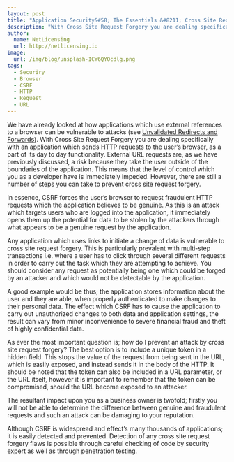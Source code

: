 ```yaml
---
layout: post
title: "Application Security&#58; The Essentials &#8211; Cross Site Request Forgery"
description: "With Cross Site Request Forgery you are dealing specifically with an application which sends HTTP requests to the user’s browser"
author:
  name: NetLicensing
  url: http://netlicensing.io
image:
  url: /img/blog/unsplash-ICW6QYOcdlg.png
tags:
  - Securiry
  - Browser
  - CSRF
  - HTTP
  - Request
  - URL
---
```


We have already looked at how applications which use external references to a browser can be vulnerable to attacks (see [Unvalidated Redirects and Forwards](/blog/2014/01/15/application-security-the-essentials-unvalidated-redirects-and-forwards/ "Application Security: The Essentials – Unvalidated Redirects and Forwards")). With Cross Site Request Forgery you are dealing specifically with an application which sends HTTP requests to the user’s browser, as a part of its day to day functionality. External URL requests are, as we have previously discussed, a risk because they take the user outside of the boundaries of the application. This means that the level of control which you as a developer have is immediately impeded. However, there are still a number of steps you can take to prevent cross site request forgery.

In essence, CSRF forces the user’s browser to request fraudulent HTTP requests which the application believes to be genuine. As this is an attack which targets users who are logged into the application, it immediately opens them up the potential for data to be stolen by the attackers through what appears to be a genuine request by the application.

Any application which uses links to initiate a change of data is vulnerable to cross site request forgery. This is particularly prevalent with multi-step transactions i.e. where a user has to click through several different requests in order to carry out the task which they are attempting to achieve. You should consider any request as potentially being one which could be forged by an attacker and which would not be detectable by the application.

A good example would be thus; the application stores information about the user and they are able, when properly authenticated to make changes to their personal data. The effect which CSRF has to cause the application to carry out unauthorized changes to both data and application settings, the result can vary from minor inconvenience to severe financial fraud and theft of highly confidential data.

As ever the most important question is; how do I prevent an attack by cross site request forgery? The best option is to include a unique token in a hidden field. This stops the value of the request from being sent in the URL, which is easily exposed, and instead sends it in the body of the HTTP. It should be noted that the token can also be included in a URL parameter, or the URL itself, however it is important to remember that the token can be compromised, should the URL become exposed to an attacker.

The resultant impact upon you as a business owner is twofold; firstly you will not be able to determine the difference between genuine and fraudulent requests and such an attack can be damaging to your reputation.

Although CSRF is widespread and effect’s many thousands of applications; it is easily detected and prevented. Detection of any cross site request forgery flaws is possible through careful checking of code by security expert as well as through penetration testing.
